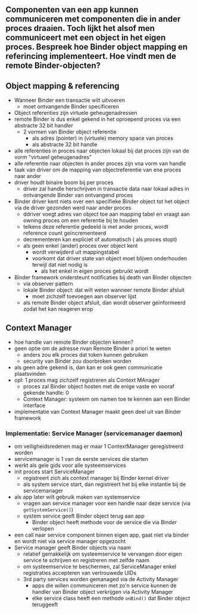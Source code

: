 
## Componenten van een app kunnen communiceren met componenten die in ander proces draaien. Toch lijkt het alsof men communiceert met een object in het eigen proces. Bespreek hoe Binder object mapping en referincing implementeert. Hoe vindt men de remote Binder-objecten?

## Object mapping & referencing

* Wanneer Binder een transactie wilt uitvoeren
    * moet ontvangende Binder specificeren
* Object referenties zijn virtuele geheugenadressen
* remote Binder is dus enkel gekend in het oproepend proces via een abstracte 32 bit handler
    * 2 vormen van Binder object referentie
        * als adres (pointer) in (virtuele) memory space van proces
        * als abstracte 32 bit handle
* alle referenties in proces naar objecten lokaal bij dat proces zijn van de vorm "virtueel geheugenadres"
* alle referentie naar objecten in ander proces zijn vna vorm van handle
* taak van driver om de mapping van objectreferentie van ene proces naar ander
* driver houdt binaire boom bij per proces
    * driver zal handle herschrijven in transactie data naar lokaal adres in ontvangende Binder van ontvangend proces
* Binder driver kent niets over een specifieke Binder object tot het object via de driver gezonden werd naar ander proces
    * ddriver voegt adres van object toe aan mapping tabel en vraagt aan owning proces om een referentie bij te houden
    * telkens deze referentie gedeeld is met ander proces, wordt reference count geïncrementeerd
    * decrementeren kan expliciet of automatisch ( als proces stopt)
    * als geen enkel (ander) proces over object kent
        * wordt verwijderd uit mappingstabel
        * voorkomt dat driver state van object moet blijven onderhouden terwijl dat niet nodig is
            * als het enkel in eigen proces gebruikt wordt
* Binder framework ondersteunt notificaties bij death van Binder objecten
    * via observer pattern
    * lokale Binder object: dat wilt weten wanneer remote Binder afsluit
        * moet zichzelf toevoegen aan observer lijst
    * als remote Binder object afsluit, dan wordt observer geïnformeerd zodat het kan reageren erop

## Context Manager

* hoe handle van remote Binder objecten kennen?
* geen optie om de adresse nvan Remote Binder a priori te weten
    * anders zou elk proces dat token kunnen gebruiken
    * security van Binder zou doorbroken worden
* als geen adre gekend is, dan kan er ook geen communicatie plaatsvinden
* opl: 1 proces mag zichzelf registreren als Context MAnager
    * proces zal Binder object hosten met de enige vaste en vooraf gekende handle: 0
    * Context Manager: systeem om namen toe te kennen aan een Binder interface
* implementatie van Context Manager maakt geen deel uit van Binder framework

### Implementatie: Service Manager (servicemanager daemon)

* om veiligheidsredenen mag er maar 1 ContextManager geregistreerd worden
* servicemanager is 1 van de eerste services die starten
* werkt als gele gids voor alle systeemservices
* init proces start ServiceManager
    * registreert zich als context manager bij Binder kernel driver
    * als system service start, dan registreert het bij elke instantie bij de servicemanager
* als app later wilt gebruik maken van systemservice
    * vragen aan service manager voor een handle naar deze service (via `getSystemService()`)
    * system service geeft Binder object terug aan app
        * Binder object heeft methode voor de service die via Binder verlopen
* een call naar service component binnen eigen app, gaat niet via binder en wordt niet via service manager opgezocht
* Service manager geeft Binder objects via naam
    * relatief gemakkelijk om systeemservice te vervangen door eigen service te schrijven en registreren met zelfde naam
    * om systeemservice te beschermen, zal ServiceManager enkel registraties accepteren van vertrouwede UIDs
    * 3rd party services worden gemanaged via de Activity Manager
        * apps die willen communiceren met zo'n service kunnen de handler van Binder object verkrijgen via Activity Manager
        * elke service class heeft een methode `onBind()` dat Binder object teruggeeft
